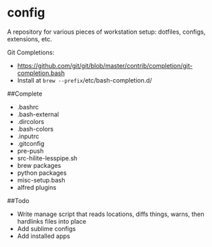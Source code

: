 # config
A repository for various pieces of workstation setup: dotfiles, configs, extensions, etc.

Git Completions:
- https://github.com/git/git/blob/master/contrib/completion/git-completion.bash
- Install at `brew --prefix`/etc/bash-completion.d/

##Complete
* .bashrc
* .bash-external
* .dircolors
* .bash-colors
* .inputrc
* .gitconfig
* pre-push
* src-hilite-lesspipe.sh
* brew packages
* python packages
* misc-setup.bash
* alfred plugins

##Todo
* Write manage script that reads locations, diffs things, warns, then hardlinks files into place
* Add sublime configs
* Add installed apps
